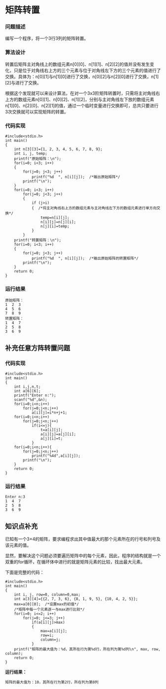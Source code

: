 # 矩阵转置
### 问题描述
编写一个程序，将一个3行3列的矩阵转置。
### 算法设计
转置后矩阵主对角线上的数组元素n[0][0]、n[1][1]、n[2][2]的值并没有发生变化，只是位于对角线右上方的三个元素与位于对角线左下方的三个元素的值进行了交换。具体为：n[0][1]与n[1][0]进行了交换，n[0][2]与n[2][0]进行了交换，n[1][2]与进行了交换。

根据这个发现就可以来设计算法，在对一个3x3阶矩阵转置时，只需将主对角线右上方的数组元素n[0][1]、n[0][2]、n[1][2]，分别与主对角线左下放的数组元素n[1][0]、n[2][0]、n[2][1]的值，通过一个临时变量进行交换即可，总共只要进行3次交换就可以实现矩阵的转置。
### 代码实现
```
#include<stdio.h>
int main()
{
    int n[3][3]={1, 2, 3, 4, 5, 6, 7, 8, 9};
    int i, j, temp;
    printf("原始矩阵：\n");
    for(i=0; i<3; i++)
    {
        for(j=0; j<3; j++)
            printf("%d  ", n[i][j]);  /*输出原始矩阵*/
        printf("\n");
    }
    for(i=0; i<3; i++)
        for(j=0; j<3; j++)
        {
            if (j>i)
            {  /*将主对角线右上方的数组元素与主对角线左下方的数组元素进行单方向交换*/
                temp=n[i][j];
                n[i][j]=n[j][i];
                n[j][i]=temp;
            }
        }
    printf("转置矩阵：\n");
    for(i=0; i<3; i++)
    {
        for(j=0; j<3; j++)
            printf("%d  ", n[i][j]);  /*输出原始矩阵的转置矩阵*/
        printf("\n");
    }
    return 0;
}
```
### 运行结果
```
原始矩阵：
1  2  3 
4  5  6 
7  8  9 
转置矩阵：
1  4  7 
2  5  8 
3  6  9
```
## 补充任意方阵转置问题
### 代码实现
```
#include<stdio.h>
int main()
{
    int i,j,n,t;
    int a[6][6];
    printf("Enter n:");
    scanf("%d",&n);
    for(i=0;i<n;i++)
        for(j=0;j<n;j++)
            a[i][j]=i*n+j+1;
    for(i=0;i<n;i++)
        for(j=0;j<n;j++)
            if(i<=j){
                t=a[i][j];
                a[i][j]=a[j][i];
                a[j][i]=t;
            }
    for(i=0;i<n;i++){
        for(j=0;j<n;j++)
            printf("%4d",a[i][j]);
        printf("\n");
    }
    return 0;
}
```
### 运行结果
```
Enter n:3
1  4  7
2  5  8
3  6  9
```
## 知识点补充
已知有一个3×4的矩阵，要求编程求出其中值最大的那个元素所在的行号和列号及该元素的值。

显然，要解决这个问题必须要遍历矩阵中的每个元素，因此，程序的结构就是一个双重的for循环，在循环体中进行的就是矩阵元素的比较，找出最大元素。

下面是完整的代码：
```
#include<stdio.h>
int main()
{
    int i, j, row=0, column=0,max;
    int a[3][4]={{2, 7, 3, 6}, {8, 1, 9, 5}, {10, 4, 2, 5}};
    max=a[0][0];  /*设置max的初值*/
    /*矩阵中每一个元素逐一与max进行比较*/
    for(i=0; i<=2; i++)
        for(j=0; j<=3; j++)
            if(a[i][j]>max)
            {
                max=a[i][j];
                row=i;
                column=j;
            }
    printf("矩阵的最大值为：%d，其所在行为第%d行，所在列为第%d列\n", max, row, column);
    return 0;
}
```
**运行结果：**
```
矩阵的最大值为：10，其所在行为第2行，所在列为第0列
```

